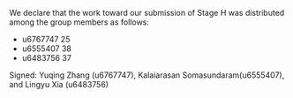 We declare that the work toward our submission of Stage H was distributed among the group members as follows:

* u6767747 25
* u6555407 38
* u6483756 37

Signed: Yuqing Zhang (u6767747), Kalaiarasan Somasundaram(u6555407), and Lingyu Xia (u6483756)

